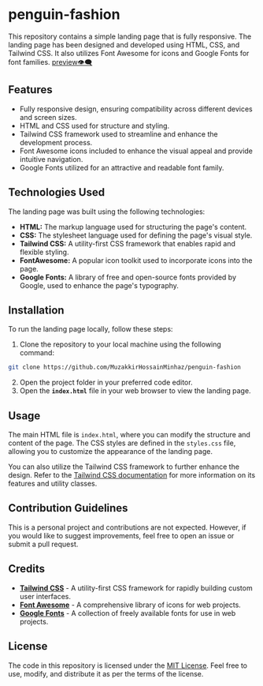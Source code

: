 # penguin-fashion
This repository contains a simple landing page that is fully responsive. The landing page has been designed and developed using HTML, CSS, and Tailwind CSS. It also utilizes Font Awesome for icons and Google Fonts for font families. [preview👁️‍🗨️](https://penguin-fashion-23.netlify.app/)


## Features
- Fully responsive design, ensuring compatibility across different devices and screen sizes.
- HTML and CSS used for structure and styling.
- Tailwind CSS framework used to streamline and enhance the development process.
- Font Awesome icons included to enhance the visual appeal and provide intuitive navigation.
- Google Fonts utilized for an attractive and readable font family.


## Technologies Used
The landing page was built using the following technologies:
- **HTML:** The markup language used for structuring the page's content.
- **CSS:** The stylesheet language used for defining the page's visual style.
- **Tailwind CSS:** A utility-first CSS framework that enables rapid and flexible styling.
- **FontAwesome:** A popular icon toolkit used to incorporate icons into the page.
- **Google Fonts:** A library of free and open-source fonts provided by Google, used to enhance the page's typography.


## Installation
To run the landing page locally, follow these steps:

1. Clone the repository to your local machine using the following command:
``` bash
git clone https://github.com/MuzakkirHossainMinhaz/penguin-fashion
```
2. Open the project folder in your preferred code editor.
3. Open the **`index.html`** file in your web browser to view the landing page.


## Usage
The main HTML file is `index.html`, where you can modify the structure and content of the page. The CSS styles are defined in the `styles.css` file, allowing you to customize the appearance of the landing page.

You can also utilize the Tailwind CSS framework to further enhance the design. Refer to the [Tailwind CSS documentation](https://tailwindcss.com/docs) for more information on its features and utility classes.


## Contribution Guidelines
This is a personal project and contributions are not expected. However, if you would like to suggest improvements, feel free to open an issue or submit a pull request.


## Credits
- **[Tailwind CSS](https://tailwindcss.com/)** - A utility-first CSS framework for rapidly building custom user interfaces.
- **[Font Awesome](https://fontawesome.com/)** - A comprehensive library of icons for web projects.
- **[Google Fonts](https://fonts.google.com/)** - A collection of freely available fonts for use in web projects.


## License
The code in this repository is licensed under the [MIT License](/LICENSE.md). Feel free to use, modify, and distribute it as per the terms of the license.

